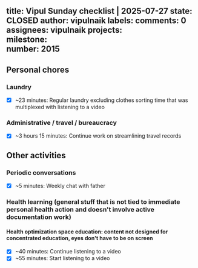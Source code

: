 title:	Vipul Sunday checklist | 2025-07-27
state:	CLOSED
author:	vipulnaik
labels:	
comments:	0
assignees:	vipulnaik
projects:	
milestone:	
number:	2015
--
## Personal chores

### Laundry

- [x] ~23 minutes: Regular laundry excluding clothes sorting time that was multiplexed with listening to a video

### Administrative / travel / bureaucracy

- [x] ~3 hours 15 minutes: Continue work on streamlining travel records

## Other activities

### Periodic conversations

- [x] ~5 minutes: Weekly chat with father

### Health learning (general stuff that is not tied to immediate personal health action and doesn't involve active documentation work)

#### Health optimization space education: content not designed for concentrated education, eyes don't have to be on screen

- [x] ~40 minutes: Continue listening to a video
- [x] ~55 minutes: Start listening to a video
